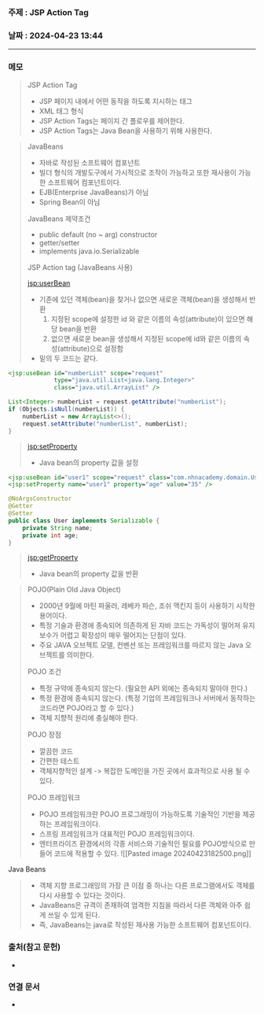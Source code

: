 ### 주제 : JSP Action Tag

### 날짜 : 2024-04-23 13:44
----
### 메모
> JSP Action Tag
> 	- JSP 페이지 내에서 어떤 동작을 하도록 지시하는 태그
> 	- XML 태그 형식
> 	- JSP Action Tags는 페이지 간 플로우를 제어한다.
> 	- JSP Action Tags는 Java Bean을 사용하기 위해 사용한다.

>JavaBeans
>	- 자바로 작성된 소프트웨어 컴포넌트
>	- 빌더 형식의 개발도구에서 가시적으로 조작이 가능하고 또한 재사용이 가능한 소프트웨어 컴포넌트이다.
>	- EJB(Enterprise JavaBeans)가 아님
>	- Spring Bean이 아님
> 
> JavaBeans 제약조건
> 	- public default (no ~ arg) constructor
> 	- getter/setter
> 	- implements java.io.Serializable
> 
> JSP Action tag (JavaBeans 사용)
> 
> <jsp:userBean>
> 	- 기존에 있던 객체(bean)을 찾거나 없으면 새로운 객체(bean)을 생성해서 반환
> 		1. 지정된 scope에 설정한 id 와 같은 이름의 속성(attribute)이 있으면 해당 bean을 반환
> 		2. 없으면 새로운 bean을 생성해서 지정된 scope에 id와 같은 이름의 속성(attribute)으로 설정함
> 	- 밑의 두 코드는 같다.
```jsp
<jsp:useBean id="numberList" scope="request"
             type="java.util.List<java.lang.Integer>"
             class="java.util.ArrayList" />
```
```java
List<Integer> numberList = request.getAttribute("numberList");
if (Objects.isNull(numberList)) {
    numberList = new ArrayList<>();
    request.setAttribute("numberList", numberList);
}
```
> <jsp:setProperty>
> 	- Java bean의 property 값을 설정
```jsp
<jsp:useBean id="user1" scope="request" class="com.nhnacademy.domain.User" />
<jsp:setProperty name="user1" property="age" value="35" />
```
```java
@NoArgsConstructor
@Getter
@Setter
public class User implements Serializable {
    private String name;
    private int age;
}
```
> <jsp:getProperty>
> 	- Java bean의 property 값을 반환

> POJO(Plain Old Java Object)
> 	- 2000년 9월에 마틴 파울러, 레베카 파슨, 조쉬 맥킨지 등이 사용하기 시작한 용어이다.
> 	- 특정 기술과 환경에 종속되어 의존하게 된 자바 코드는 가독성이 떨어져 유지보수가 어렵고 확장성이 매우 떨어지는 단점이 있다.
> 	- 주요 JAVA 오브젝트 모델, 컨벤션 또는 프레임워크를 따르지 않는 Java 오브젝트를 의미한다.
> 
> POJO 조건
> 	- 특정 규약에 종속되지 않는다. (필요한 API 외에는 종속되지 말아야 한다.)
> 	- 특정 환경에 종속되지 않는다. (특정 기업의 프레임워크나 서버에서 동작하는 코드라면 POJO라고 할 수 있다.)
> 	- 객체 지향적 원리에 충실해야 한다.
> 
> POJO 장점
> 	- 깔끔한 코드
> 	- 간편한 테스트
> 	- 객체지향적인 설계 -> 복잡한 도메인을 가진 곳에서 효과적으로 사용 될 수 있다.
> 
> POJO 프레임워크
> 	- POJO 프레임워크란 POJO 프로그래밍이 가능하도록 기술적인 기반을 제공하는 프레임워크이다.
> 	- 스프링 프레임워크가 대표적인 POJO 프레임워크이다.
> 	- 엔터프라이즈 환경에서의 각종 서비스와 기술적인 필요를 POJO방식으로 만들어 코드에 적용할 수 있다.
> 	![[Pasted image 20240423182500.png]]
> 	

 Java Beans
> 	- 객체 지향 프로그래밍의 가장 큰 이점 중 하나는 다른 프로그램에서도 객체를 다시 사용할 수 있다는 것이다.
> 	- JavaBeans은 규격이 존재하여 엄격한 지침을 따라서 다른 객체와 아주 쉽게 쓰일 수 있게 된다.
> 	- 즉, JavaBeans는 java로 작성된 재사용 가능한 소프트웨어 컴포넌트이다.
> 
### 출처(참고 문헌)
-

### 연결 문서
-
